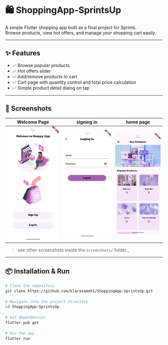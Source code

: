 # 🛍️ ShoppingApp-SprintsUp

A simple Flutter shopping app built as a final project for Sprints.  
Browse products, view hot offers, and manage your shopping cart easily.

---

## ✨ Features
- ✅ Browse popular products
- ✅ Hot offers slider
- ✅ Add/remove products to cart
- ✅ Cart page with quantity control and total price calculation
- ✅ Simple product detail dialog on tap

---

## 📸 Screenshots

| Welcome Page | signing in| home page |
|-----|-----------------|-----|
| ![](ScreenShots/Screenshot1.png) | ![](ScreenShots/Screenshot2.png) | ![](ScreenShots/Screenshot7.png) |

> see other screenshots inside the `screenshots/` folder._

---

## 📦 Installation & Run

```bash
# Clone the repository
git clone https://github.com/klarasameh1/ShoppingApp-SprintsUp.git

# Navigate into the project directory
cd ShoppingApp-SprintsUp

# Get dependencies
flutter pub get

# Run the app
flutter run
